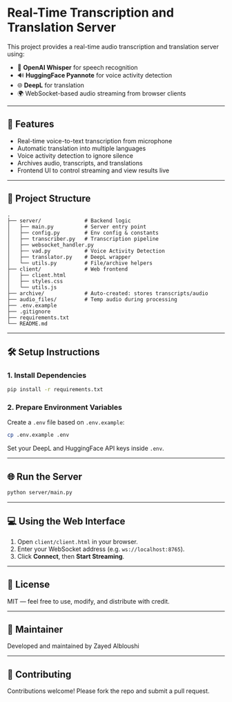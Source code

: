 # Real-Time Transcription and Translation Server

This project provides a real-time audio transcription and translation server using:

- 🎤 **OpenAI Whisper** for speech recognition  
- 🔊 **HuggingFace Pyannote** for voice activity detection  
- 🌐 **DeepL** for translation  
- 🌍 WebSocket-based audio streaming from browser clients

---

## 🚀 Features

- Real-time voice-to-text transcription from microphone
- Automatic translation into multiple languages
- Voice activity detection to ignore silence
- Archives audio, transcripts, and translations
- Frontend UI to control streaming and view results live

---

## 📁 Project Structure

```
.
├── server/              # Backend logic
│   ├── main.py          # Server entry point
│   ├── config.py        # Env config & constants
│   ├── transcriber.py   # Transcription pipeline
│   ├── websocket_handler.py
│   ├── vad.py           # Voice Activity Detection
│   ├── translator.py    # DeepL wrapper
│   └── utils.py         # File/archive helpers
├── client/              # Web frontend
│   ├── client.html
│   ├── styles.css
│   └── utils.js
├── archive/             # Auto-created: stores transcripts/audio
├── audio_files/         # Temp audio during processing
├── .env.example
├── .gitignore
├── requirements.txt
└── README.md
```

---

## 🛠️ Setup Instructions

### 1. Install Dependencies

```bash
pip install -r requirements.txt
```

### 2. Prepare Environment Variables

Create a `.env` file based on `.env.example`:

```bash
cp .env.example .env
```

Set your DeepL and HuggingFace API keys inside `.env`.

---

## 🌐 Run the Server

```bash
python server/main.py
```

---

## 💻 Using the Web Interface

1. Open `client/client.html` in your browser.
2. Enter your WebSocket address (e.g. `ws://localhost:8765`).
3. Click **Connect**, then **Start Streaming**.

---

## 📄 License

MIT — feel free to use, modify, and distribute with credit.

---

## 👤 Maintainer

Developed and maintained by Zayed Albloushi

---

## 🤝 Contributing

Contributions welcome! Please fork the repo and submit a pull request.
